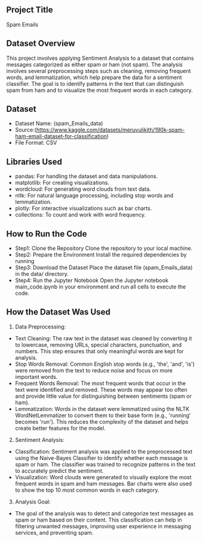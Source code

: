 ## Project Title
Spam Emails
## Dataset Overview
This project involves applying Sentiment Analysis to a dataset that contains messages categorized as either spam or ham (not spam). The analysis involves several preprocessing steps such as cleaning, removing frequent words, and lemmatization, which help prepare the data for a sentiment classifier. The goal is to identify patterns in the text that can distinguish spam from ham and to visualize the most frequent words in each category.
## Dataset
  - Dataset Name: (spam_Emails_data)
  - Source:(https://www.kaggle.com/datasets/meruvulikith/190k-spam-ham-email-dataset-for-classification)
  - File Format: CSV
## Libraries Used
 - pandas: For handling the dataset and data manipulations.
 - matplotlib: For creating visualizations.
 - wordcloud: For generating word clouds from text data.
 - nltk: For natural language processing, including stop words and lemmatization.
 - plotly: For interactive visualizations such as bar charts.
 - collections: To count and work with word frequency.
## How to Run the Code
 - Step1: Clone the Repository Clone the repository to your local machine.
 - Step2: Prepare the Environment Install the required dependencies by running
 - Step3: Download the Dataset Place the dataset file (spam_Emails_data) in the data/ directory.
 - Step4: Run the Jupyter Notebook Open the Jupyter notebook main_code.ipynb in your environment and run all cells to execute the code.
## How the Dataset Was Used
1. Data Preprocessing:
 - Text Cleaning: The raw text in the dataset was cleaned by converting it to lowercase, removing URLs, special characters, punctuation, and numbers. This step ensures that only meaningful words are kept for analysis.
 - Stop Words Removal: Common English stop words (e.g., 'the', 'and', 'is') were removed from the text to reduce noise and focus on more important words.
 - Frequent Words Removal: The most frequent words that occur in the text were identified and removed. These words may appear too often and provide little value for distinguishing between sentiments (spam or ham).
 - Lemmatization: Words in the dataset were lemmatized using the NLTK WordNetLemmatizer to convert them to their base form (e.g., 'running' becomes 'run'). This reduces the complexity of the dataset and helps create better features for the model.
2. Sentiment Analysis:
 - Classification: Sentiment analysis was applied to the preprocessed text using the Naive-Bayes Classifier to identify whether each message is spam or ham. The classifier was trained to recognize patterns in the text to accurately predict the sentiment.
 - Visualization: Word clouds were generated to visually explore the most frequent words in spam and ham messages. Bar charts were also used to show the top 10 most common words in each category.
3. Analysis Goal:
 - The goal of the analysis was to detect and categorize text messages as spam or ham based on their content. This classification can help in filtering unwanted messages, improving user experience in messaging services, and preventing spam.

